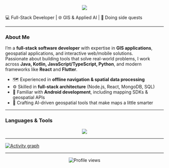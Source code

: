 <p align="center">
  <img src="https://capsule-render.vercel.app/api?text=Hey World!🕹️&animation=fadeIn&type=waving&color=gradient&height=100"/>
</p>
💻 Full-Stack Developer | 🌐 GIS & Applied AI | 🎯 Doing side quests

---

### **About Me**
I’m a **full-stack software developer** with expertise in **GIS applications**, geospatial applications, and interactive web/mobile solutions.  
Passionate about building tools that solve real-world problems, I work across **Java, Kotlin, JavaScript/TypeScript, Python**, and modern frameworks like **React** and **Flutter**.  

- 🗺️ Experienced in **offline navigation & spatial data processing**  
- ⚙️ Skilled in **full-stack architecture** (Node.js, React, MongoDB, SQL)  
- 📡 Familiar with **Android development**, including mapping SDKs & geospatial APIs  
- 🤖 Crafting AI-driven geospatial tools that make maps a little smarter
---

### **Languages & Tools**
<p align="center">
  <a href="https://skillicons.dev">
    <img src="https://skillicons.dev/icons?i=js,ts,react,nodejs,py,java,kotlin,html,css,git,github,flutter,figma,vscode,mongodb,mysql&perline=12&theme=dark" />
  </a>
</p>

---

<a href="https://github.com/ashutosh00710/github-readme-activity-graph">
  <img src="https://github-readme-activity-graph.vercel.app/graph?username=shayybe&theme=xcode&hide_border=true" alt="Activity graph">
</a>

---

<p align="center">
  <img src="https://komarev.com/ghpvc/?username=shayybe&label=Profile%20views&color=0e75b6&style=flat" alt="Profile views" />
</p>

